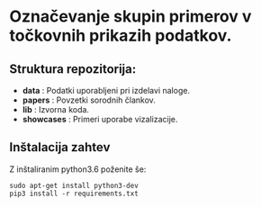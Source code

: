 # Označevanje skupin primerov v točkovnih prikazih podatkov.

## Struktura repozitorija:
* **data** : Podatki uporabljeni pri izdelavi naloge.
* **papers** : Povzetki sorodnih člankov.
* **lib** : Izvorna koda.
* **showcases** : Primeri uporabe vizalizacije.

## Inštalacija zahtev
Z inštaliranim python3.6 poženite še:
```
sudo apt-get install python3-dev
pip3 install -r requirements.txt
```